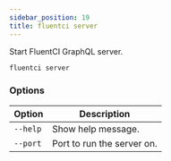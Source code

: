 ```yaml
---
sidebar_position: 19
title: fluentci server
---
```


Start FluentCI GraphQL server.

```bash
fluentci server
```

### Options

| Option | Description |
| ------ | ----------- |
| `--help` | Show help message. |
| `--port` | Port to run the server on. |